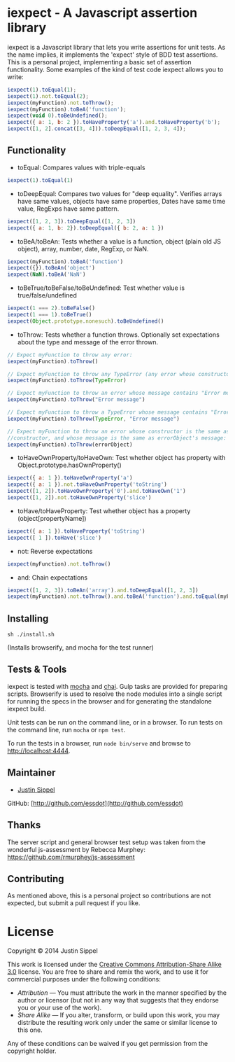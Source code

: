 # iexpect - A Javascript assertion library

iexpect is a Javascript library that lets you write assertions for unit tests. As the name implies, it implements the 'expect' style of BDD test assertions. This is a personal project, implementing a basic set of assertion functionality. Some examples of the kind of test code iexpect allows you to write: 
```javascript
iexpect(1).toEqual(1);
iexpect(1).not.toEqual(2);
iexpect(myFunction).not.toThrow();
iexpect(myFunction).toBeA('function');
iexpect(void 0).toBeUndefined();
iexpect({ a: 1, b: 2 }).toHaveProperty('a').and.toHaveProperty('b');
iexpect([1, 2].concat([3, 4])).toDeepEqual([1, 2, 3, 4]);
```

## Functionality

* toEqual: Compares values with triple-equals
```javascript
iexpect(1).toEqual(1)
```
* toDeepEqual: Compares two values for "deep equality". Verifies arrays have same values, objects have same properties, Dates have same time value, RegExps have same pattern.
```javascript
iexpect([1, 2, 3]).toDeepEqual([1, 2, 3])
iexpect({ a: 1, b: 2}).toDeepEqual({ b: 2, a: 1 })
```
* toBeA/toBeAn: Tests whether a value is a function, object (plain old JS object), array, number, date, RegExp, or NaN.
```javascript
iexpect(myFunction).toBeA('function')
iexpect({}).toBeAn('object')
iexpect(NaN).toBeA('NaN')
```
* toBeTrue/toBeFalse/toBeUndefined: Test whether value is true/false/undefined
```javascript
iexpect(1 === 2).toBeFalse()
iexpect(1 === 1).toBeTrue()
iexpect(Object.prototype.nonesuch).toBeUndefined()
```
* toThrow: Tests whether a function throws. Optionally set expectations about the type and message of the error thrown.
```javascript
// Expect myFunction to throw any error:  
iexpect(myFunction).toThrow()

// Expect myFunction to throw any TypeError (any error whose constructor is TypeError):  
iexpect(myFunction).toThrow(TypeError)

// Expect myFunction to throw an error whose message contains "Error message":  
iexpect(myFunction).toThrow("Error message")

// Expect myFunction to throw a TypeError whose message contains "Error message':  
iexpect(myFunction).toThrow(TypeError, "Error message")

// Expect myFunction to throw an error whose constructor is the same as errorObject's 
//constructor, and whose message is the same as errorObject's message:  
iexpect(myFunction).toThrow(errorObject)
```
* toHaveOwnProperty/toHaveOwn: Test whether object has property with Object.prototype.hasOwnProperty()
```javascript
iexpect({ a: 1 }).toHaveOwnProperty('a')
iexpect({ a: 1 }).not.toHaveOwnProperty('toString')
iexpect([1, 2]).toHaveOwnProperty('0').and.toHaveOwn('1')
iexpect([1, 2]).not.toHaveOwnProperty('slice')
```
* toHave/toHaveProperty: Test whether object has a property (object[propertyName])
```javascript
iexpect({ a: 1 }).toHaveProperty('toString')
iexpect([ 1 ]).toHave('slice')
```
* not: Reverse expectations 
```javascript
iexpect(myFunction).not.toThrow()
```
* and: Chain expectations
```javascript
iexpect([1, 2, 3]).toBeAn('array').and.toDeepEqual([1, 2, 3])
iexpect(myFunction).not.toThrow().and.toBeA('function').and.toEqual(myFunction)
```

## Installing

    sh ./install.sh

(Installs browserify, and mocha for the test runner)

## Tests & Tools

iexpect is tested with [mocha](http://visionmedia.github.io/mocha/) and [chai](http://chaijs.com/). Gulp tasks are provided for preparing scripts. Browserify is used to resolve the node modules into a single script for running the specs in the browser and for generating the standalone iexpect build.

Unit tests can be run on the command line, or in a browser. To run tests on the command line, run `mocha` or `npm test`.

To run the tests in a browser, run `node bin/serve` and browse to [http://localhost:4444](http://localhost:4444).

## Maintainer

* [Justin Sippel](mailto:justin@sippel.com) 

GitHub: [http://github.com/essdot](http://github.com/essdot)


## Thanks

The server script and general browser test setup was taken from the wonderful js-assessment by Rebecca Murphey: https://github.com/rmurphey/js-assessment


## Contributing

As mentioned above, this is a personal project so contributions are not expected, but submit a pull request if you like.


# License

Copyright &copy; 2014 Justin Sippel

This work is licensed under the [Creative Commons Attribution-Share Alike 3.0](http://creativecommons.org/licenses/by-sa/3.0/)
license. You are free to share and remix the work, and to use it for commercial
purposes under the following conditions:

- *Attribution* — You must attribute the work in the manner specified by the
  author or licensor (but not in any way that suggests that they endorse you or
  your use of the work).
- *Share Alike* — If you alter, transform, or build upon this work, you may
  distribute the resulting work only under the same or similar license to this
  one.

Any of these conditions can be waived if you get permission from the copyright
holder.
